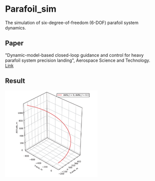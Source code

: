 # Parafoil_sim
The simulation of six-degree-of-freedom (6-DOF) parafoil system dynamics.

## Paper
"Dynamic-model-based closed-loop guidance and control for heavy parafoil system precision landing", Aerospace Science and Technology. [Link](https://www.sciencedirect.com/science/article/abs/pii/S127096382400097X)

## Result
<img src="https://github.com/Ceaser626/Parafoil_sim/blob/main/figure/Fig1.png?raw=true" alt="Figure_4a" width="60%" style="display: inline-block;"/> 
